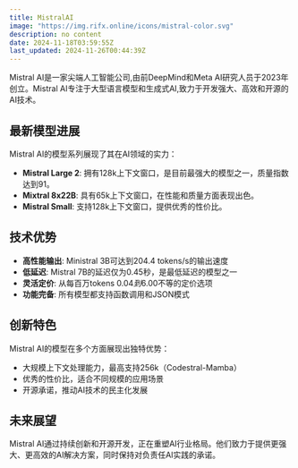 ```yaml
---
title: MistralAI
image: "https://img.rifx.online/icons/mistral-color.svg"
description: no content
date: 2024-11-18T03:59:55Z
last_updated: 2024-11-26T00:44:39Z
---
```


Mistral AI是一家尖端人工智能公司,由前DeepMind和Meta AI研究人员于2023年创立。Mistral AI专注于大型语言模型和生成式AI,致力于开发强大、高效和开源的AI技术。

## 最新模型进展

Mistral AI的模型系列展现了其在AI领域的实力：

- **Mistral Large 2**: 拥有128k上下文窗口，是目前最强大的模型之一，质量指数达到91。
- **Mixtral 8x22B**: 具有65k上下文窗口，在性能和质量方面表现出色。
- **Mistral Small**: 支持128k上下文窗口，提供优秀的性价比。

## 技术优势

- **高性能输出**: Ministral 3B可达到204.4 tokens/s的输出速度
- **低延迟**: Mistral 7B的延迟仅为0.45秒，是最低延迟的模型之一
- **灵活定价**: 从每百万tokens $0.04到$6.00不等的定价选项
- **功能完备**: 所有模型都支持函数调用和JSON模式

## 创新特色

Mistral AI的模型在多个方面展现出独特优势：
- 大规模上下文处理能力，最高支持256k（Codestral-Mamba）
- 优秀的性价比，适合不同规模的应用场景
- 开源承诺，推动AI技术的民主化发展

## 未来展望

Mistral AI通过持续创新和开源开发，正在重塑AI行业格局。他们致力于提供更强大、更高效的AI解决方案，同时保持对负责任AI实践的承诺。


